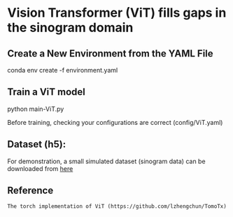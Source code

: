 # Vision Transformer (ViT) fills gaps in the sinogram domain

## Create a New Environment from the YAML File
conda env create -f environment.yaml
## Train a ViT model
python main-ViT.py

Before training, checking your configurations are correct (config/ViT.yaml)
## Dataset (h5):
For demonstration, a small simulated dataset (sinogram data) can be downloaded from [here](https://drive.google.com/drive/folders/19BIugC-aL9Ijpk8WWb_XWZW2X3A15Xgr)

## Reference
    The torch implementation of ViT (https://github.com/lzhengchun/TomoTx)

